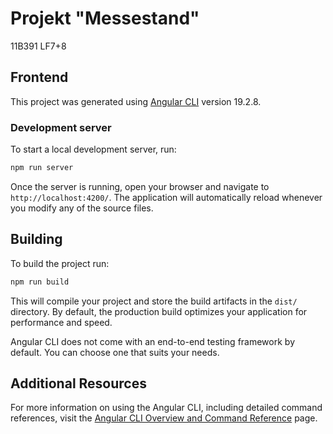 # Projekt "Messestand"
11B391 LF7+8

## Frontend

This project was generated using [Angular CLI](https://github.com/angular/angular-cli) version 19.2.8.

### Development server

To start a local development server, run:

```bash
npm run server
```

Once the server is running, open your browser and navigate to `http://localhost:4200/`. The application will automatically reload whenever you modify any of the source files.

## Building

To build the project run:

```bash
npm run build
```

This will compile your project and store the build artifacts in the `dist/` directory. By default, the production build optimizes your application for performance and speed.


Angular CLI does not come with an end-to-end testing framework by default. You can choose one that suits your needs.

## Additional Resources

For more information on using the Angular CLI, including detailed command references, visit the [Angular CLI Overview and Command Reference](https://angular.dev/tools/cli) page.
